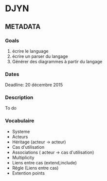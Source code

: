 # DJYN
## METADATA
### Goals

1. écrire le language
2. écrire un parser du langage
3. Générer des diagrammes à partir du langage

### Dates

Deadline: 20 décembre 2015

### Description

To do

### Vocabulaire

- Systeme
- Acteurs
- Héritage (acteur -> acteur)
- Cas d'utilisation
- Associations ( acteur -> cas d'utilisation)
- Multiplicity
- Liens entre cas (extend,include)
- Rêgle (Liens entre cas)
- Extention points